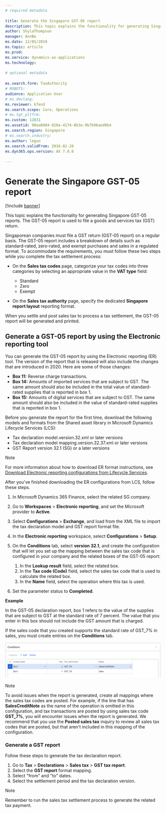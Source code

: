 ```yaml
---
# required metadata

title: Generate the Singapore GST-05 report
description: This topic explains the functionality for generating Singapore GST-05 reports in Microsoft Dynamics 365 Finance. The GST-05 report is used to file a goods and services tax (GST) return. 
author: ShylaThompson
manager: AnnBe
ms.date: 12/05/2019
ms.topic: article
ms.prod: 
ms.service: dynamics-ax-applications
ms.technology: 

# optional metadata

ms.search.form: TaxAuthority
# ROBOTS: 
audience: Application User
# ms.devlang: 
ms.reviewer: kfend
ms.search.scope: Core, Operations
# ms.tgt_pltfrm: 
ms.custom: 12831
ms.assetid: 90ea6084-920a-4174-8b3e-9b7b96aed0b4
ms.search.region: Singapore
# ms.search.industry: 
ms.author: leguo
ms.search.validFrom: 2016-02-28
ms.dyn365.ops.version: AX 7.0.0

---
```


# Generate the Singapore GST-05 report

[!include [banner](../includes/banner.md)]

This topic explains the functionality for generating Singapore GST-05 reports. The GST-05 report is used to file a goods and services tax (GST) return.

Singaporean companies must file a GST return (GST-05 report) on a regular basis. The GST-05 report includes a breakdown of details such as standard-rated, zero-rated, and exempt purchases and sales in a regulated format. To accommodate the requirements, you must follow these two steps while you complete the tax settlement process:

- On the **Sales tax codes** page, categorize your tax codes into three categories by selecting an appropriate value in the **VAT type** field:

    - Standard
    - Zero
    - Exempt

- On the **Sales tax authority** page, specify the dedicated **Singapore report layout** reporting format.

When you settle and post sales tax to process a tax settlement, the GST-05 report will be generated and printed.

## Generate a GST-05 report by using the Electronic reporting tool

You can generate the GST-05 report by using the Electronic reporting (ER) tool. The version of the report that is released will also include the changes that are introduced in 2020. Here are some of those changes:

- **Box 11:** Reverse charge transactions.
- **Box 14:** Amounts of imported services that are subject to GST. The same amount should also be included in the total value of standard-rated supplies that is reported in box 1.
- **Box 15:** Amounts of digital services that are subject to GST. The same amount should also be included in the value of standard-rated supplies that is reported in box 1.

Before you generate the report for the first time, download the following models and formats from the Shared asset library in Microsoft Dynamics Lifecycle Services (LCS):

- Tax declaration model.version.32.xml or later versions
- Tax declaration model mapping.version.32.37.xml or later versions
- GST Report version 32.1 (SG) or a later versions

> [!NOTE]
> For more information about how to download ER format instructions, see [Download Electronic reporting configurations from Lifecycle Services](../../fin-ops-core/dev-itpro/analytics/download-electronic-reporting-configuration-lcs.md).

After you've finished downloading the ER configurations from LCS, follow these steps.

1. In Microsoft Dynamics 365 Finance, select the related SG company.
2. Go to **Workspaces** \> **Electronic reporting**, and set the Microsoft provider to **Active**.
3. Select **Configurations** \> **Exchange**, and load from the XML file to import the tax declaration model and GST report format file.
4. In the **Electronic reporting** workspace, select **Configurations** \> **Setup**.
5. On the **Conditions** tab, select **version 32.1**, and create the configuration that will let you set up the mapping between the sales tax code that is configured in your company and the related boxes of the GST-05 report:

    1. In the **Lookup result** field, select the related box.
    2. In the **Tax code (Code)** field, select the sales tax code that is used to calculate the related box.
    3. In the **Name** field, select the operation where this tax is used.

6. Set the parameter status to **Completed**.

**Example**

In the GST-05 declaration report, box 1 refers to the value of the supplies that are subject to GST at the standard rate of 7 percent. The value that you enter in this box should not include the GST amount that is charged.

If the sales code that you created supports the standard rate of GST\_7% in sales, you must create entries on the **Conditions** tab.

![Example of line entries on the Conditions tab](media/SG_GST_Report_Configuration.png)

> [!NOTE]
> To avoid issues when the report is generated, create all mappings where the sales tax codes are posted. For example, if the line that has **SalesCreditNote** as the name of the operation is omitted in this configuration, and tax transactions are posted by using sales tax code **GST\_7%**, you will encounter issues when the report is generated. We recommend that you use the **Posted sales tax** inquiry to review all sales tax codes that are posted, but that aren't included in this mapping of the configuration.

### Generate a GST report

Follow these steps to generate the tax declaration report.

1. Go to **Tax** \> **Declarations** \> **Sales tax** \> **GST tax report**.
2. Select the **GST report** format mapping.
3. Select "from" and "to" dates.
4. Select the settlement period and the tax declaration version.

> [!NOTE]
> Remember to run the sales tax settlement process to generate the related tax payment.
